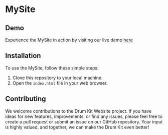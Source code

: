# MySite

## Demo

Experience the MySite in action by visiting our live demo [here](#https://rahmaaaan.github.io/MySite/.)

## Installation

To use the MySite, follow these simple steps:

1. Clone this repository to your local machine.
2. Open the `index.html` file in your web browser.

## Contributing

We welcome contributions to the Drum Kit Website project. If you have ideas for new features, improvements, or find any issues, please feel free to create a pull request or submit an issue on our GitHub repository. Your input is highly valued, and together, we can make the Drum Kit even better!
